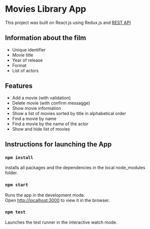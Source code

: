 # Movies Library App
This project was built on React.js using Redux.js and [REST API](https://github.com/hulivets/rest-api-app)

## Information about the film

- Unique identifier
- Movie title
- Year of release
- Format
- List of actors

## Features

- Add a movie (with validation)
- Delete movie (with confirm messagge)
- Show movie information
- Show a list of movies sorted by title in alphabetical order
- Find a movie by name
- Find a movie by the name of the actor
- Show and hide list of movies

## Instructions for launching the App

### `npm install`

installs all packages and the dependencies in the local node_modules folder.

### `npm start`

Runs the app in the development mode.<br>
Open [http://localhost:3000](http://localhost:3000) to view it in the browser.

### `npm test`

Launches the test runner in the interactive watch mode.
